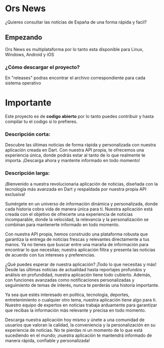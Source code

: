# Ors News
¿Quieres consultar las noticias de España de una forma rápida y facil?

## Empezando
Ors News es multiplataforma por lo tanto esta disponible para Linux, Windows, Android y iOS
### ¿Cómo descargar el proyecto?
En "releases" podras encontrar el archivo correspondiente para cada sistema operativo

# Importante
Este proyecto es de **codigo abierto** por lo tanto puedes contribuir y hasta compilar tu el codigo si lo prefieres.


### Descripción corta:

Descubre las últimas noticias de forma rápida y personalizada con nuestra aplicación creada en Dart. Con nuestra API propia, te ofrecemos una experiencia única, donde podrás estar al tanto de lo que realmente te importa. ¡Descarga ahora y mantente informado en todo momento!

### Descripción larga:

¡Bienvenido a nuestra revolucionaria aplicación de noticias, diseñada con la tecnología más avanzada en Dart y respaldada por nuestra propia API exclusiva!

Sumérgete en un universo de información dinámica y personalizada, donde cada historia cobra vida de manera única para ti. Nuestra aplicación está creada con el objetivo de ofrecerte una experiencia de noticias incomparable, donde la velocidad, la relevancia y la personalización se combinan para mantenerte informado en todo momento.

Con nuestra API propia, hemos construido una plataforma robusta que garantiza la entrega de noticias frescas y relevantes directamente a tus manos. Ya no tienes que buscar entre una maraña de información para encontrar lo que necesitas; nuestra aplicación filtra y presenta las noticias de acuerdo con tus intereses y preferencias.

¿Qué puedes esperar de nuestra aplicación? ¡Todo lo que necesitas y más! Desde las últimas noticias de actualidad hasta reportajes profundos y análisis en profundidad, nuestra aplicación tiene todo cubierto. Además, con funciones avanzadas como notificaciones personalizadas y seguimiento de temas de interés, nunca te perderás una historia importante.

Ya sea que estés interesado en política, tecnología, deportes, entretenimiento o cualquier otro tema, nuestra aplicación tiene algo para ti. Nuestro equipo de expertos en noticias trabaja arduamente para garantizar que recibas la información más relevante y precisa en todo momento.

Descarga nuestra aplicación hoy mismo y únete a una comunidad de usuarios que valoran la calidad, la conveniencia y la personalización en su experiencia de noticias. No te pierdas ni un momento de lo que está sucediendo en el mundo; ¡nuestra aplicación te mantendrá informado de manera rápida, confiable y personalizada!